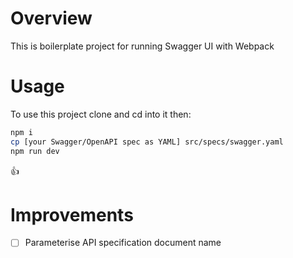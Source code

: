 Overview
===

This is boilerplate project for running Swagger UI with Webpack

Usage
===

To use this project clone and cd into it then:

```bash
npm i
cp [your Swagger/OpenAPI spec as YAML] src/specs/swagger.yaml
npm run dev
```

:thumbsup:

Improvements
===

- [ ] Parameterise API specification document name

